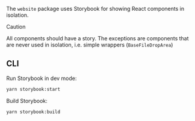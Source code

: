 The `website` package uses Storybook for showing React components in isolation. 

> [!CAUTION]
> All components should have a story. The exceptions are components that are never used in isolation, i.e. simple wrappers (`BaseFileDropArea`)

## CLI

Run Storybook in dev mode:

```sh
yarn storybook:start
```

Build Storybook:

```sh
yarn storybook:build
```
